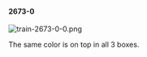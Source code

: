 #### 2673-0
![train-2673-0-0.png](https://github.com/lil-lab/nlvr/raw/master/nlvr/train/images/48/train-2673-0-0.png "train-2673-0-0.png")

The same color is on top in all 3 boxes.